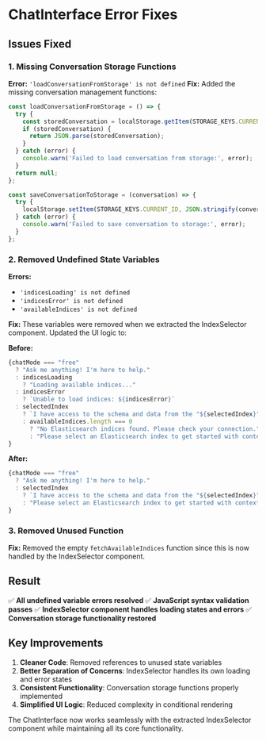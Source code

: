 # ChatInterface Error Fixes

## Issues Fixed

### 1. **Missing Conversation Storage Functions**
**Error:** `'loadConversationFromStorage' is not defined`
**Fix:** Added the missing conversation management functions:

```javascript
const loadConversationFromStorage = () => {
  try {
    const storedConversation = localStorage.getItem(STORAGE_KEYS.CURRENT_ID);
    if (storedConversation) {
      return JSON.parse(storedConversation);
    }
  } catch (error) {
    console.warn('Failed to load conversation from storage:', error);
  }
  return null;
};

const saveConversationToStorage = (conversation) => {
  try {
    localStorage.setItem(STORAGE_KEYS.CURRENT_ID, JSON.stringify(conversation));
  } catch (error) {
    console.warn('Failed to save conversation to storage:', error);
  }
};
```

### 2. **Removed Undefined State Variables**
**Errors:**
- `'indicesLoading' is not defined`
- `'indicesError' is not defined` 
- `'availableIndices' is not defined`

**Fix:** These variables were removed when we extracted the IndexSelector component. Updated the UI logic to:

**Before:**
```javascript
{chatMode === "free" 
  ? "Ask me anything! I'm here to help." 
  : indicesLoading
    ? "Loading available indices..."
  : indicesError
    ? `Unable to load indices: ${indicesError}`
  : selectedIndex 
    ? `I have access to the schema and data from the "${selectedIndex}" index.`
    : availableIndices.length === 0
      ? "No Elasticsearch indices found. Please check your connection."
      : "Please select an Elasticsearch index to get started with context-aware chat."
}
```

**After:**
```javascript
{chatMode === "free" 
  ? "Ask me anything! I'm here to help." 
  : selectedIndex 
    ? `I have access to the schema and data from the "${selectedIndex}" index.`
    : "Please select an Elasticsearch index to get started with context-aware chat."
}
```

### 3. **Removed Unused Function**
**Fix:** Removed the empty `fetchAvailableIndices` function since this is now handled by the IndexSelector component.

## Result

✅ **All undefined variable errors resolved**
✅ **JavaScript syntax validation passes**
✅ **IndexSelector component handles loading states and errors**
✅ **Conversation storage functionality restored**

## Key Improvements

1. **Cleaner Code**: Removed references to unused state variables
2. **Better Separation of Concerns**: IndexSelector handles its own loading and error states
3. **Consistent Functionality**: Conversation storage functions properly implemented
4. **Simplified UI Logic**: Reduced complexity in conditional rendering

The ChatInterface now works seamlessly with the extracted IndexSelector component while maintaining all its core functionality.
